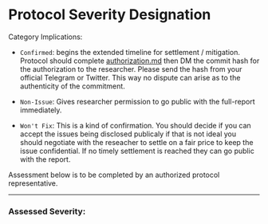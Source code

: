 # Protocol Severity Designation

Category Implications:

* `Confirmed`: begins the extended timeline for settlement / mitigation. Protocol should complete [authorization.md](https://github.com/TrustlessDAO/independent-disclosure/blob/main/authorization.md) then DM the commit hash for the authorization to the researcher. Please send the hash from your official Telegram or Twitter. This way no dispute can arise as to the authenticity of the commitment. 

* `Non-Issue`: Gives researcher permission to go public with the full-report immediately.

* `Won't Fix`: This is a kind of confirmation. You should decide if you can accept the issues being disclosed publicaly if that is not ideal you should negotiate with the reseacher to settle on a fair price to keep the issue confidential. If no timely settlement is reached they can go public with the report.


Assessment below is to be completed by an authorized protocol representative.

---


### Assessed Severity: 